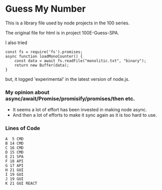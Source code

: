 # Guess My Number 

This is a library file used by node projects in the 100 series.

The original file for html is in project 100E-Guess-SPA.

I also tried 
```
const fs = require('fs').promises;
async function loadMonoCounter() {
    const data = await fs.readFile("monolitic.txt", "binary");
    return new Buffer(data);
}
```
but, it logged 'experimental' in the latest version of node.js.

### My opinion about async/await/Promise/promisify/promises/then etc.

* It seems a lot of effort has been invested in making node async.
* And then a lot of efforts to make it sync again as it is too hard to use.

### Lines of Code
```
A  5 CMD
B 14 CMD
C 16 CMD
D 15 CMD
E 21 SPA
F 18 API
G 17 API
H 21 GUI
I 19 GUI
J 19 GUI
K 21 GUI REACT
```
